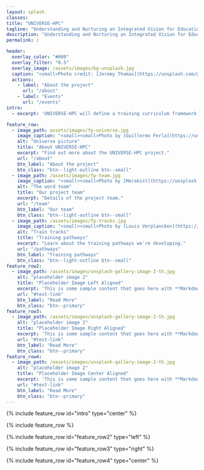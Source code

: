 ```yaml
---
layout: splash
classes: 
title: "UNIVERSE-HPC"
tagline: "Understanding and Nurturing an Integrated Vision for Education in RSE and HPC"
description: "Understanding and Nurturing an Integrated Vision for Education in RSE and HPC" 
permalink: /

header:
  overlay_color: "#000"
  overlay_filter: "0.5"
  overlay_image: /assets/images/bg-unsplash.jpg
  caption: "<small>Photo credit: [Jeremy Thomas](https://unsplash.com/@jeremythomasphoto?utm_source=unsplash&utm_medium=referral&utm_content=creditCopyText) on [Unsplash](https://unsplash.com/s/photos/universe?utm_source=unsplash&utm_medium=referral&utm_content=creditCopyText)</small>"
  actions:
    - label: "About the project"
      url: "/about"
    - label: "Events"
      url: "/events"
intro: 
  - excerpt: 'UNIVERSE-HPC will define a training curriculum framework – spanning from undergraduate to continuing professional development level - for Research Software Engineers (RSEs) specializing in high performance computing (HPC).'

feature_row:
  - image_path: assets/images/fp-universe.jpg
    image_caption: "<small><small>Photo by [Guillermo Ferla](https://unsplash.com/@gferla?utm_source=unsplash&utm_medium=referral&utm_content=creditCopyText) on [Unsplash](https://unsplash.com/photos/kEEl9csCutg?utm_source=unsplash&utm_medium=referral&utm_content=creditCopyText)</small></small>"
    alt: "Universe picture"
    title: "About UNIVERSE-HPC"
    excerpt: "Find out more about the UNIVERSE-HPC project."
    url: "/about"
    btn_label: "About the project"
    btn_class: "btn--light-outline btn--small"
  - image_path: /assets/images/fp-team.jpg
    image_caption: "<small><small>Photo by [Merakist](https://unsplash.com/@merakist?utm_source=unsplash&utm_medium=referral&utm_content=creditCopyText) on [Unsplash](https://unsplash.com/photos/RxOrX1iW15A?utm_source=unsplash&utm_medium=referral&utm_content=creditCopyText)</small></small>"
    alt: "The word team"
    title: "Our project team"
    excerpt: "Details of the project team."
    url: "/team"
    btn_label: "Our team"
    btn_class: "btn--light-outline btn--small"
  - image_path: /assets/images/fp-tracks.jpg
    image_caption: "<small><small>Photo by [Louis Verplancken](https://unsplash.com/@louisverplancken?utm_source=unsplash&utm_medium=referral&utm_content=creditCopyText) on [Unsplash](https://unsplash.com/photos/984OGWTyrhw?utm_source=unsplash&utm_medium=referral&utm_content=creditCopyText)</small></small>"
    alt: "Train tracks"
    title: "Training pathways"
    excerpt: "Learn about the training pathways we're developing."
    url: "/pathways"
    btn_label: "Training pathways"
    btn_class: "btn--light-outline btn--small"
feature_row2:
  - image_path: /assets/images/unsplash-gallery-image-2-th.jpg
    alt: "placeholder image 2"
    title: "Placeholder Image Left Aligned"
    excerpt: 'This is some sample content that goes here with **Markdown** formatting. Left aligned with `type="left"`'
    url: "#test-link"
    btn_label: "Read More"
    btn_class: "btn--primary"
feature_row3:
  - image_path: /assets/images/unsplash-gallery-image-2-th.jpg
    alt: "placeholder image 2"
    title: "Placeholder Image Right Aligned"
    excerpt: 'This is some sample content that goes here with **Markdown** formatting. Right aligned with `type="right"`'
    url: "#test-link"
    btn_label: "Read More"
    btn_class: "btn--primary"
feature_row4:
  - image_path: /assets/images/unsplash-gallery-image-2-th.jpg
    alt: "placeholder image 2"
    title: "Placeholder Image Center Aligned"
    excerpt: 'This is some sample content that goes here with **Markdown** formatting. Centered with `type="center"`'
    url: "#test-link"
    btn_label: "Read More"
    btn_class: "btn--primary"
---
```


{% include feature_row id="intro" type="center" %}

{% include feature_row %}

{% include feature_row id="feature_row2" type="left" %}

{% include feature_row id="feature_row3" type="right" %}

{% include feature_row id="feature_row4" type="center" %}
